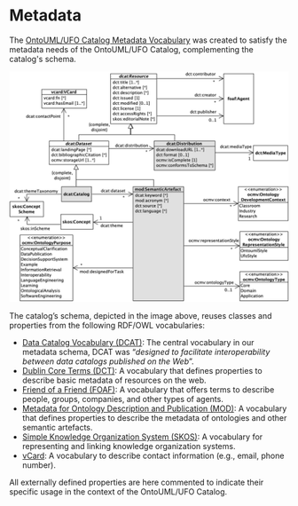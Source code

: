 # Metadata

The [OntoUML/UFO Catalog Metadata Vocabulary](https://w3id.org/ontouml-models/vocabulary) was created to satisfy the metadata needs of the OntoUML/UFO Catalog, complementing the catalog's schema.

<p align="center"><img src="https://raw.githubusercontent.com/OntoUML/ontouml-models/master/documentation/metadata-schema.png" width="1200">

The catalog’s schema, depicted in the image above, reuses classes and properties from the following RDF/OWL vocabularies:

- [Data Catalog Vocabulary (DCAT)](http://www.w3.org/ns/dcat): The central vocabulary in our metadata schema, DCAT was “*designed to facilitate interoperability between data catalogs published on the Web*”.
- [Dublin Core Terms (DCT)](http://purl.org/dc/terms/): A vocabulary that defines properties to describe basic metadata of resources on the web.
- [Friend of a Friend (FOAF)](http://xmlns.com/foaf/0.1): A vocabulary that offers terms to describe people, groups, companies, and other types of agents.
- [Metadata for Ontology Description and Publication (MOD)](https://w3id.org/mod/2.0): A vocabulary that defines properties to describe the metadata of ontologies and other semantic artefacts.
- [Simple Knowledge Organization System (SKOS)](http://www.w3.org/2004/02/skos/core): A vocabulary for representing and linking knowledge organization systems.
- [vCard](http://www.w3.org/2006/vcard/ns): A vocabulary to describe contact information (e.g., email, phone number).

All externally defined properties are here commented to indicate their specific usage in the context of the OntoUML/UFO Catalog.